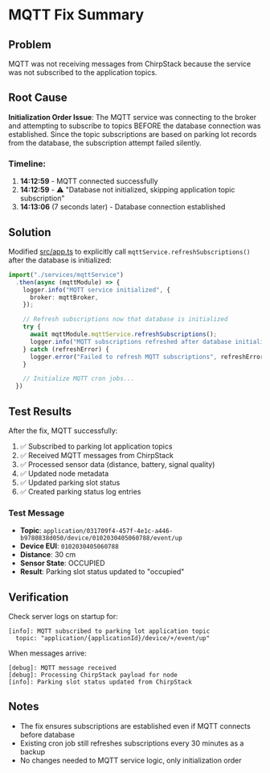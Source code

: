 # MQTT Fix Summary

## Problem
MQTT was not receiving messages from ChirpStack because the service was not subscribed to the application topics.

## Root Cause
**Initialization Order Issue**: The MQTT service was connecting to the broker and attempting to subscribe to topics BEFORE the database connection was established. Since the topic subscriptions are based on parking lot records from the database, the subscription attempt failed silently.

### Timeline:
1. **14:12:59** - MQTT connected successfully
2. **14:12:59** - ⚠️ "Database not initialized, skipping application topic subscription"
3. **14:13:06** (7 seconds later) - Database connection established

## Solution
Modified [src/app.ts](src/app.ts#L509-L521) to explicitly call `mqttService.refreshSubscriptions()` after the database is initialized:

```typescript
import("./services/mqttService")
  .then(async (mqttModule) => {
    logger.info("MQTT service initialized", {
      broker: mqttBroker,
    });

    // Refresh subscriptions now that database is initialized
    try {
      await mqttModule.mqttService.refreshSubscriptions();
      logger.info("MQTT subscriptions refreshed after database initialization");
    } catch (refreshError) {
      logger.error("Failed to refresh MQTT subscriptions", refreshError);
    }

    // Initialize MQTT cron jobs...
  })
```

## Test Results
After the fix, MQTT successfully:
1. ✅ Subscribed to parking lot application topics
2. ✅ Received MQTT messages from ChirpStack
3. ✅ Processed sensor data (distance, battery, signal quality)
4. ✅ Updated node metadata
5. ✅ Updated parking slot status
6. ✅ Created parking status log entries

### Test Message
- **Topic**: `application/031709f4-457f-4e1c-a446-b9780838d050/device/0102030405060788/event/up`
- **Device EUI**: `0102030405060788`
- **Distance**: 30 cm
- **Sensor State**: OCCUPIED
- **Result**: Parking slot status updated to "occupied"

## Verification
Check server logs on startup for:
```
[info]: MQTT subscribed to parking lot application topic
  topic: "application/{applicationId}/device/+/event/up"
```

When messages arrive:
```
[debug]: MQTT message received
[debug]: Processing ChirpStack payload for node
[info]: Parking slot status updated from ChirpStack
```

## Notes
- The fix ensures subscriptions are established even if MQTT connects before database
- Existing cron job still refreshes subscriptions every 30 minutes as a backup
- No changes needed to MQTT service logic, only initialization order
